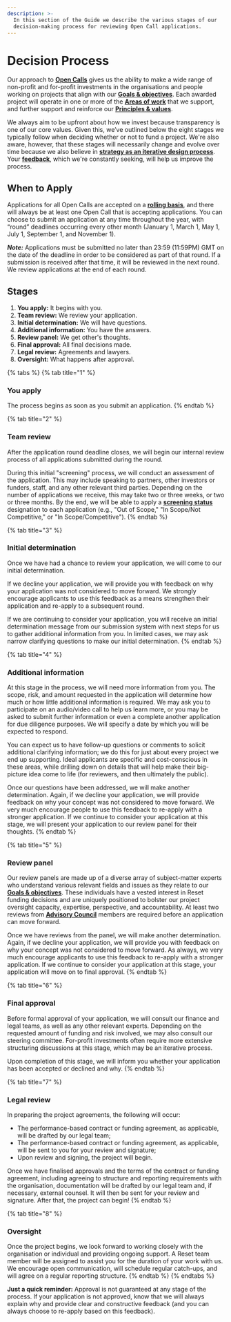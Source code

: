 ```yaml
---
description: >-
  In this section of the Guide we describe the various stages of our
  decision-making process for reviewing Open Call applications.
---
```


# Decision Process

Our approach to [**Open Calls**](https://www.reset.tech/open-calls) gives us the ability to make a wide range of non-profit and for-profit investments in the organisations and people working on projects that align with our [**Goals & objectives**](../../introduction/goals-objectives.md). Each awarded project will operate in one or more of the [**Areas of work**](https://guide.reset.tech/introduction/goals-objectives#areas-of-work) that we support, and further support and reinforce our [**Principles & values**](https://app.gitbook.com/@resetnetwork/s/guide/~/drafts/-MEUvywkmho7U8UoyC9g/introduction/principles-values). 

We always aim to be upfront about how we invest because transparency is one of our core values. Given this, we’ve outlined below the eight stages we typically follow when deciding whether or not to fund a project. We're also aware, however, that these stages will necessarily change and evolve over time because we also believe in [**strategy as an iterative design process**](https://guide.reset.tech/introduction#strategy-as-an-iterative-design-process). Your [**feedback**](https://app.gitbook.com/@resetnetwork/s/guide/~/drafts/-MEUvywkmho7U8UoyC9g/give-us-feedback), which we're constantly seeking, will help us improve the process.

## When to Apply

Applications for all Open Calls are accepted on a [**rolling basis**](https://guide.reset.tech/for-applicants/faq#when-does-reset-accept-applications-when-are-the-deadlines), and there will always be at least one Open Call that is accepting applications. You can choose to submit an application at any time throughout the year, with “round” deadlines occurring every other month \(January 1, March 1, May 1, July 1, September 1, and November 1\). 

_**Note:**_ Applications must be submitted no later than 23:59 \(11:59PM\) GMT on the date of the deadline in order to be considered as part of that round. If a submission is received after that time, it will be reviewed in the next round. We review applications at the end of each round.

## Stages

1. **You apply:** It begins with you.
2. **Team review:** We review your application.
3. **Initial determination:** We will have questions.
4. **Additional information:** You have the answers.
5. **Review panel:** We get other's thoughts.
6. **Final approval:** All final decisions made.
7. **Legal review:** Agreements and lawyers.
8. **Oversight:** What happens after approval.

{% tabs %}
{% tab title="1" %}
### You apply

The process begins as soon as you submit an application.
{% endtab %}

{% tab title="2" %}
### Team review

After the application round deadline closes, we will begin our internal review process of all applications submitted during the round.

During this initial "screening" process, we will conduct an assessment of the application. This may include speaking to partners, other investors or funders, staff, and any other relevant third parties. Depending on the number of applications we receive, this may take two or three weeks, or two or three months. By the end, we will be able to apply a [**screening status**](https://guide.reset.tech/for-applicants/faq#what-does-it-mean-when-an-application-is-designated-as-in-scope-or-out-of-scope-and-competitive-or-not-competitive) designation to each application \(e.g., "Out of Scope," "In Scope/Not Competitive," or "In Scope/Competitive"\).
{% endtab %}

{% tab title="3" %}
### Initial determination

Once we have had a chance to review your application, we will come to our initial determination.

If we decline your application, we will provide you with feedback on why your application was not considered to move forward. We strongly encourage applicants to use this feedback as a means strengthen their application and re-apply to a subsequent round.

If we are continuing to consider your application, you will receive an initial determination message from our submission system with next steps for us to gather additional information from you. In limited cases, we may ask narrow clarifying questions to make our initial determination.
{% endtab %}

{% tab title="4" %}
### Additional information

At this stage in the process, we will need more information from you. The scope, risk, and amount requested in the application will determine how much or how little additional information is required. We may ask you to participate on an audio/video call to help us learn more, or you may be asked to submit further information or even a complete another application for due diligence purposes. We will specify a date by which you will be expected to respond.

You can expect us to have follow-up questions or comments to solicit additional clarifying information; we do this for just about every project we end up supporting. Ideal applicants are specific and cost-conscious in these areas, while drilling down on details that will help make their big-picture idea come to life \(for reviewers, and then ultimately the public\).

Once our questions have been addressed, we will make another determination. Again, if we decline your application, we will provide feedback on why your concept was not considered to move forward. We very much encourage people to use this feedback to re-apply with a stronger application. If we continue to consider your application at this stage, we will present your application to our review panel for their thoughts.
{% endtab %}

{% tab title="5" %}
### Review panel

Our review panels are made up of a diverse array of subject-matter experts who understand various relevant fields and issues as they relate to our [**Goals & objectives**](https://guide.reset.tech/introduction/goals-objectives). These individuals have a vested interest in Reset funding decisions and are uniquely positioned to bolster our project oversight capacity, expertise, perspective, and accountability. At least two reviews from [**Advisory Council**](https://www.reset.tech/people/) members are required before an application can move forward. 

Once we have reviews from the panel, we will make another determination. Again, if we decline your application, we will provide you with feedback on why your concept was not considered to move forward. As always, we very much encourage applicants to use this feedback to re-apply with a stronger application. If we continue to consider your application at this stage, your application will move on to final approval.
{% endtab %}

{% tab title="6" %}
### Final approval

Before formal approval of your application, we will consult our finance and legal teams, as well as any other relevant experts. Depending on the requested amount of funding and risk involved, we may also consult our steering committee. For-profit investments often require more extensive structuring discussions at this stage, which may be an iterative process.

Upon completion of this stage, we will inform you whether your application has been accepted or declined and why.
{% endtab %}

{% tab title="7" %}
### Legal review

In preparing the project agreements, the following will occur:

* The performance-based contract or funding agreement, as applicable, will be drafted by our legal team;
* The performance-based contract or funding agreement, as applicable, will be sent to you for your review and signature;
* Upon review and signing, the project will begin.

Once we have finalised approvals and the terms of the contract or funding agreement, including agreeing to structure and reporting requirements with the organisation, documentation will be drafted by our legal team and, if necessary, external counsel. It will then be sent for your review and signature. After that, the project can begin!
{% endtab %}

{% tab title="8" %}
### Oversight

Once the project begins, we look forward to working closely with the organisation or individual and providing ongoing support. A Reset team member will be assigned to assist you for the duration of your work with us. We encourage open communication, will schedule regular catch-ups, and will agree on a regular reporting structure.
{% endtab %}
{% endtabs %}

**Just a quick reminder:** Approval is not guaranteed at any stage of the process. If your application is not approved, know that we will always explain why and provide clear and constructive feedback \(and you can always choose to re-apply based on this feedback\).




